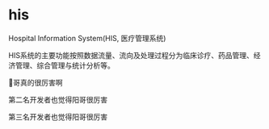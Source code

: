 # his

Hospital Information System(HIS, 医疗管理系统)

HIS系统的主要功能按照数据流量、流向及处理过程分为临床诊疗、药品管理、经济管理、综合管理与统计分析等。

🐏哥真的很厉害啊

第二名开发者也觉得阳哥很厉害

第三名开发者也觉得阳哥很厉害
